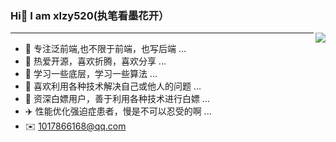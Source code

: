 ### Hi👋 I am xlzy520(执笔看墨花开）

<img align="right" src="https://github-readme-stats.vercel.app/api?username=xlzy520&show_icons=true&icon_color=f9bf45&text_color=f9bf45&bg_color=ffffff&hide_title=true" />

---
- :orange_book:  专注泛前端,也不限于前端，也写后端 ...
- :ram:  热爱开源，喜欢折腾，喜欢分享 ...
- :hammer:  学习一些底层，学习一些算法 ...
- 🌄 喜欢利用各种技术解决自己或他人的问题 ...
- 💸 资深白嫖用户，善于利用各种技术进行白嫖 ...
- ✈️ 性能优化强迫症患者，慢是不可以忍受的啊 ...
- ✉️ 1017866168@qq.com
